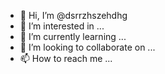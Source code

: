 - 👋 Hi, I’m @dsrrzhszehdhg
- 👀 I’m interested in ...
- 🌱 I’m currently learning ...
- 💞️ I’m looking to collaborate on ...
- 📫 How to reach me ...

<!---
dsrrzhszehdhg/dsrrzhszehdhg is a ✨ special ✨ repository because its `README.md` (this file) appears on your GitHub profile.
You can click the Preview link to take a look at your changes.
--->
